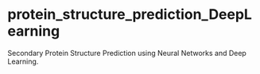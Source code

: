 # protein_structure_prediction_DeepLearning
Secondary Protein Structure Prediction using Neural Networks and Deep Learning. 
